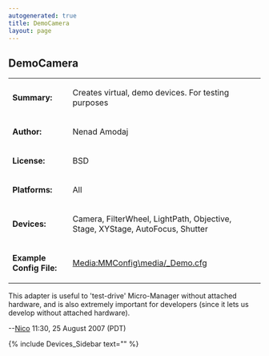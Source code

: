 ```yaml
---
autogenerated: true
title: DemoCamera
layout: page
---
```


## DemoCamera

<table>
<tr>
<td markdown="1">

**Summary:**

</td>
<td markdown="1">

Creates virtual, demo devices. For testing purposes

</td>
</tr>
<tr>
<td markdown="1">

**Author:**

</td>
<td markdown="1">

Nenad Amodaj

</td>
</tr>
<tr>
<td markdown="1">

**License:**

</td>
<td markdown="1">

BSD

</td>
</tr>
<tr>
<td markdown="1">

**Platforms:**

</td>
<td markdown="1">

All

</td>
</tr>
<tr>
<td markdown="1">

**Devices:**

</td>
<td markdown="1">

Camera, FilterWheel, LightPath, Objective, Stage, XYStage, AutoFocus,
Shutter

</td>
</tr>
<tr>
<td markdown="1">

**Example Config File:**

</td>
<td markdown="1">

[Media:MMConfig\media/_Demo.cfg](Media:media/MMConfig_Demo.cfg "wikilink")

</td>
</tr>
</table>

This adapter is useful to 'test-drive' Micro-Manager without attached
hardware, and is also extremely important for developers (since it lets
us develop without attached hardware).

--[Nico](User:Nico "wikilink") 11:30, 25 August 2007 (PDT)

{% include Devices_Sidebar text="" %}
